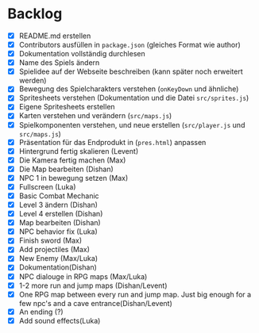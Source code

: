 # Backlog

- [x] README.md erstellen
- [x] Contributors ausfüllen in `package.json` (gleiches Format wie author)
- [x] Dokumentation vollständig durchlesen
- [x] Name des Spiels ändern
- [x] Spielidee auf der Webseite beschreiben (kann später noch erweitert werden)
- [x] Bewegung des Spielcharakters verstehen (`onKeyDown` und ähnliche)
- [x] Spritesheets verstehen (Dokumentation und die Datei `src/sprites.js`)
- [x] Eigene Spritesheets erstellen
- [x] Karten verstehen und verändern (`src/maps.js`)
- [x] Spielkomponenten verstehen, und neue erstellen (`src/player.js` und
      `src/maps.js`)
- [x] Präsentation für das Endprodukt in (`pres.html`) anpassen
- [x] Hintergrund fertig skalieren (Levent)
- [x] Die Kamera fertig machen (Max)
- [x] Die Map bearbeiten (Dishan)
- [x] NPC 1 in bewegung setzen (Max)
- [x] Fullscreen (Luka)
- [x] Basic Combat Mechanic
- [x] Level 3 ändern (Dishan)
- [x] Level 4 erstellen (Dishan)
- [x] Map bearbeiten (Dishan)
- [x] NPC behavior fix (Luka)
- [x] Finish sword (Max)
- [x] Add projectiles (Max)
- [x] New Enemy (Max/Luka)
- [x] Dokumentation(Dishan)
- [x] NPC dialouge in RPG maps (Max/Luka)
- [x] 1-2 more run and jump maps (Dishan/Levent)
- [x] One RPG map between every run and jump map. Just big enough for a few
      npc's and a cave entrance(Dishan/Levent)
- [x] An ending (?)
- [x] Add sound effects(Luka)
